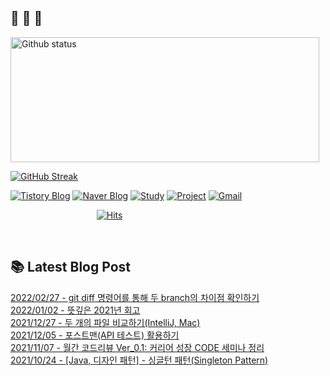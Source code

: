  ## 🐔 🐝 🐜

<div>
  
  <img width="494" height="200" alt="Github status" src="https://github-readme-stats.vercel.app/api?username=JuHyun419&count_private=true&theme=radical">
  
  [![GitHub Streak](https://github-readme-streak-stats.herokuapp.com/?user=JuHyun419&theme=dark)](https://github.com/JuHyun419)
  
</div>  

<div>
  
  [![Tistory Blog](http://img.shields.io/badge/-Tistory%20Blog-blue?style=flat&logo=Blogger&link=https://zzang9ha.tistory.com/)](https://zzang9ha.tistory.com/) 
  [![Naver Blog](http://img.shields.io/badge/-Naver%20Blog-green?style=flat&logo=Blogger&link=https://blog.naver.com/zzang9ha)](https://blog.naver.com/zzang9ha) 
  [![Study](http://img.shields.io/badge/-Study%20-655ced?style=flat&logo=github&link=https://github.com/JuHyun419/study)](https://github.com/JuHyun419/study) 
  [![Project](http://img.shields.io/badge/-Project-ff69b4?style=flat&logo=github&link=https://github.com/jh-project-repo)](https://github.com/jh-project-repo) 
  [![Gmail](http://img.shields.io/badge/Gmail-important?style=flat&logo=Gmail&link=mailto:zzang9haha@gmail.com)](mailto:zzang9haha@gmail.com) 

</div>

<div>
 
&nbsp;&nbsp;&nbsp;&nbsp;&nbsp;&nbsp;&nbsp;&nbsp;&nbsp;&nbsp;&nbsp;&nbsp;&nbsp;&nbsp;&nbsp;&nbsp;&nbsp;&nbsp;&nbsp;&nbsp;&nbsp;&nbsp;&nbsp;&nbsp;&nbsp;&nbsp;&nbsp;&nbsp;&nbsp;&nbsp;&nbsp;&nbsp;&nbsp;&nbsp; [![Hits](https://hits.seeyoufarm.com/api/count/incr/badge.svg?url=https%3A%2F%2Fgithub.com%2FJuHyun419&count_bg=%2379C83D&title_bg=%23555555&icon=&icon_color=%23E7E7E7&title=hits&edge_flat=false)](https://hits.seeyoufarm.com)
 
</div>
 
<br>
 
## 📚 Latest Blog Post

[2022/02/27 - git diff 명령어를 통해 두 branch의 차이점 확인하기](https://zzang9ha.tistory.com/397) <br/>
[2022/01/02 - 뜻깊은 2021년 회고](https://zzang9ha.tistory.com/396) <br/>
[2021/12/27 - 두 개의 파일 비교하기(IntelliJ, Mac)](https://zzang9ha.tistory.com/395) <br/>
[2021/12/05 - 포스트맨(API 테스트) 활용하기](https://zzang9ha.tistory.com/394) <br/>
[2021/11/07 - 월간  코드리뷰 Ver_0.1: 커리어 성장 CODE 세미나 정리](https://zzang9ha.tistory.com/393) <br/>
[2021/10/24 - [Java, 디자인 패턴] - 싱글턴 패턴(Singleton Pattern)](https://zzang9ha.tistory.com/392) <br/>
